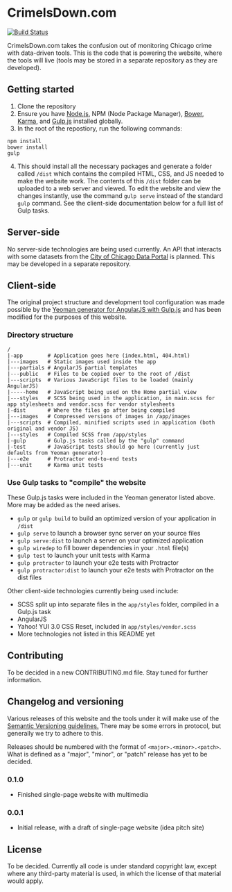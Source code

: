 CrimeIsDown.com
===========

[![Build Status](https://travis-ci.org/EricTendian/crimeisdown.svg)](https://travis-ci.org/EricTendian/crimeisdown)

CrimeIsDown.com takes the confusion out of monitoring Chicago crime with data-driven tools. This is the code that is powering the website, where the tools will live (tools may be stored in a separate repository as they are developed).

## Getting started

1. Clone the repository
2. Ensure you have [Node.js](http://nodejs.org/), NPM (Node Package Manager), [Bower](http://bower.io/), [Karma](http://karma-runner.github.io/), and [Gulp.js](http://gulpjs.com/) installed globally.
3. In the root of the repostiory, run the following commands:

```shell
npm install
bower install
gulp
```

4. This should install all the necessary packages and generate a folder called `/dist` which contains the compiled HTML, CSS, and JS needed to make the website work. The contents of this `/dist` folder can be uploaded to a web server and viewed. To edit the website and view the changes instantly, use the command `gulp serve` instead of the standard `gulp` command. See the client-side documentation below for a full list of Gulp tasks.

## Server-side

No server-side technologies are being used currently. An API that interacts with some datasets from the [City of Chicago Data Portal](https://data.cityofchicago.org/) is planned. This may be developed in a separate repository.

## Client-side

The original project structure and development tool configuration was made possible by the [Yeoman generator for AngularJS with Gulp.js](https://github.com/Swiip/generator-gulp-angular) and has been modified for the purposes of this website.

### Directory structure

    /
    |-app        # Application goes here (index.html, 404.html)
    |---images   # Static images used inside the app
    |---partials # AngularJS partial templates
    |---public   # Files to be copied over to the root of /dist
    |---scripts  # Various JavaScript files to be loaded (mainly AngularJS)
    |-----home   # JavaScript being used on the Home partial view
    |---styles   # SCSS being used in the application, in main.scss for app stylesheets and vendor.scss for vendor stylesheets
    |-dist       # Where the files go after being compiled
    |---images   # Compressed versions of images in /app/images
    |---scripts  # Compiled, minified scripts used in application (both original and vendor JS)
    |---styles   # Compiled SCSS from /app/styles
    |-gulp       # Gulp.js tasks called by the "gulp" command
    |-test       # JavaScript tests should go here (currently just defaults from Yeoman generator)
    |---e2e      # Protractor end-to-end tests
    |---unit     # Karma unit tests

### Use Gulp tasks to "compile" the website

These Gulp.js tasks were included in the Yeoman generator listed above. More may be added as the need arises.

  * `gulp` or `gulp build` to build an optimized version of your application in `/dist`
  * `gulp serve` to launch a browser sync server on your source files
  * `gulp serve:dist` to launch a server on your optimized application
  * `gulp wiredep` to fill bower dependencies in your `.html` file(s)
  * `gulp test` to launch your unit tests with Karma
  * `gulp protractor` to launch your e2e tests with Protractor
  * `gulp protractor:dist` to launch your e2e tests with Protractor on the dist files

Other client-side technologies currently being used include:

  * SCSS split up into separate files in the `app/styles` folder, compiled in a Gulp.js task
  * AngularJS
  * Yahoo! YUI 3.0 CSS Reset, included in `app/styles/vendor.scss`
  * More technologies not listed in this README yet

## Contributing

To be decided in a new CONTRIBUTING.md file. Stay tuned for further information.

## Changelog and versioning

Various releases of this website and the tools under it will make use of the [Semantic Versioning guidelines.](http://semver.org/) There may be some errors in protocol, but generally we try to adhere to this.

Releases should be numbered with the format of `<major>.<minor>.<patch>`. What is defined as a "major", "minor", or "patch" release has yet to be decided.

### 0.1.0

* Finished single-page website with multimedia

### 0.0.1

* Initial release, with a draft of single-page website (idea pitch site)

## License

To be decided. Currently all code is under standard copyright law, except where any third-party material is used, in which the license of that material would apply.

